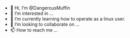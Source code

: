 - 👋 Hi, I’m @DangerousMuffin
- 👀 I’m interested in ...
- 🌱 I’m currently learning how to operate as a linux user.
- 💞️ I’m looking to collaborate on ...
- 📫 How to reach me ...

<!---
DangerousMuffin/DangerousMuffin is a ✨ special ✨ repository because its `README.md` (this file) appears on your GitHub profile.
You can click the Preview link to take a look at your changes.
--->
